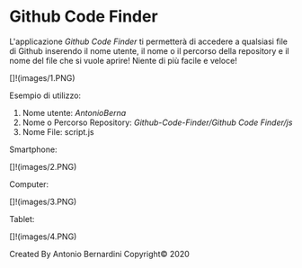 # Github Code Finder
L'applicazione _Github Code Finder_ ti permetterà di accedere a qualsiasi file di Github inserendo il nome utente, il nome o il percorso della repository e il nome del file che si vuole aprire! Niente di più facile e veloce!

[]!(images/1.PNG)

Esempio di utilizzo:
1) Nome utente: _AntonioBerna_
2) Nome o Percorso Repository: _Github-Code-Finder/Github Code Finder/js_
3) Nome File: script.js

Smartphone:

[]!(images/2.PNG)

Computer:

[]!(images/3.PNG)

Tablet:

[]!(images/4.PNG)

Created By Antonio Bernardini Copyright© 2020
